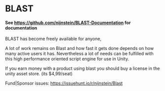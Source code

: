 # BLAST
#### See https://github.com/nijnstein/BLAST-Documentation for documentation


BLAST has become freely available for anyone, 

A lot of work remains on Blast and how fast it gets done depends on how many active users it has. Nevertheless a lot of needs can be fulfilled with this high performance oriented script engine for use in Unity.

If you earn money with a product using blast you should buy a license in the unity asset store. (its $4,99/seat)

Fund|Sponsor issues: https://issuehunt.io/r/nijnstein/Blast



 
